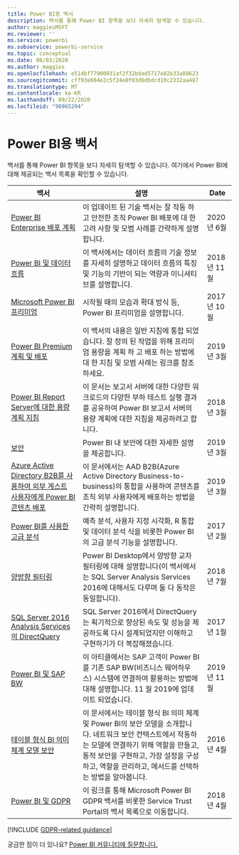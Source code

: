 ```yaml
---
title: Power BI용 백서
description: 백서를 통해 Power BI 항목을 보다 자세히 탐색할 수 있습니다.
author: maggiesMSFT
ms.reviewer: ''
ms.service: powerbi
ms.subservice: powerbi-service
ms.topic: conceptual
ms.date: 06/03/2020
ms.author: maggies
ms.openlocfilehash: e514bf77900031af2f32bdad5717e82b33a88623
ms.sourcegitcommit: cff93e604e2c5f24e0f03d6dbdcd10c2332aa487
ms.translationtype: MT
ms.contentlocale: ko-KR
ms.lasthandoff: 09/22/2020
ms.locfileid: "90965294"
---
```

# <a name="whitepapers-for-power-bi"></a>Power BI용 백서

백서를 통해 Power BI 항목을 보다 자세히 탐색할 수 있습니다. 여기에서 Power BI에 대해 제공되는 백서 목록을 확인할 수 있습니다.

| 백서 | 설명 | Date |
| --- | --- | --- |
| [Power BI Enterprise 배포 계획](https://aka.ms/PBIEnterpriseDeploymentWP) |이 업데이트 된 기술 백서는 잘 작동 하 고 안전한 조직 Power BI 배포에 대 한 고려 사항 및 모범 사례를 간략하게 설명 합니다. | 2020년 6월 |
| [Power BI 및 데이터 흐름](https://go.microsoft.com/fwlink/?linkid=2034388&clcid=0x409)| 이 백서에서는 데이터 흐름의 기술 정보를 자세히 설명하고 데이터 흐름의 특징 및 기능의 기반이 되는 역량과 이니셔티브를 설명합니다. | 2018년 11월 |
| [Microsoft Power BI 프리미엄](https://aka.ms/pbipremiumwhitepaper) |시작될 때의 모습과 확대 방식 등, Power BI 프리미엄을 설명합니다. | 2017년 10월 |
| [Power BI Premium 계획 및 배포](whitepaper-powerbi-premium-deployment.md)| 이 백서의 내용은 일반 지침에 통합 되었습니다. 잘 정의 된 작업을 위해 프리미엄 용량을 계획 하 고 배포 하는 방법에 대 한 지침 및 모범 사례는 링크를 참조 하세요.| 2019년 3월 |
| [Power BI Report Server에 대한 용량 계획 지침](../report-server/capacity-planning.md) |이 문서는 보고서 서버에 대한 다양한 워크로드의 다양한 부하 테스트 실행 결과를 공유하여 Power BI 보고서 서버의 용량 계획에 대한 지침을 제공하려고 합니다. | 2018년 3월 |
| [보안](../admin/service-admin-power-bi-security.md) |Power BI 내 보안에 대한 자세한 설명을 제공합니다. | 2019년 3월 |
| [Azure Active Directory B2B를 사용하여 외부 게스트 사용자에게 Power BI 콘텐츠 배포](../guidance/whitepaper-azure-b2b-power-bi.md)|이 문서에서는 AAD B2B(Azure Active Directory Business-to-business)의 통합을 사용하여 콘텐츠를 조직 외부 사용자에게 배포하는 방법을 간략히 설명합니다.| 2019년 3월 |
| [Power BI를 사용한 고급 분석](https://info.microsoft.com/advanced-analytics-with-power-bi.html?Is=Website) |예측 분석, 사용자 지정 시각화, R 통합 및 데이터 분석 식을 비롯한 Power BI의 고급 분석 기능을 설명합니다. | 2017년 2월 |
| [양방향 필터링](../transform-model/desktop-bidirectional-filtering.md) |Power BI Desktop에서 양방향 교차 필터링에 대해 설명합니다(이 백서에서는 SQL Server Analysis Services 2016에 대해서도 다루며 둘 다 동작은 동일합니다). | 2018년 7월 |
| [SQL Server 2016 Analysis Services의 DirectQuery](/archive/blogs/analysisservices/directquery-in-sql-server-2016-analysis-services-whitepaper) |SQL Server 2016에서 DirectQuery는 획기적으로 향상된 속도 및 성능을 제공하도록 다시 설계되었지만 이해하고 구현하기가 더 복잡해졌습니다. | 2017년 1월 |
| [Power BI 및 SAP BW](https://aka.ms/powerbiandsapbw)| 이 아티클에서는 SAP 고객이 Power BI를 기존 SAP BW(비즈니스 웨어하우스) 시스템에 연결하여 활용하는 방법에 대해 설명합니다. 11 월 2019에 업데이트 되었습니다.| 2019년 11월 |
| [테이블 형식 BI 의미 체계 모델 보안](https://download.microsoft.com/download/D/2/0/D20E1C5F-72EA-4505-9F26-FEF9550EFD44/Securing%20the%20Tabular%20BI%20Semantic%20Model.docx) |이 문서에서는 테이블 형식 BI 의미 체계 및 Power BI의 보안 모델을 소개합니다. 네트워크 보안 컨텍스트에서 작동하는 모델에 연결하기 위해 역할을 만들고, 동적 보안을 구현하고, 가장 설정을 구성하고, 역할을 관리하고, 메서드를 선택하는 방법을 알아봅니다. | 2016년 4월 |
| [Power BI 및 GDPR](https://aka.ms/power-bi-gdpr-whitepaper)| 이 링크를 통해 Microsoft Power BI GDPR 백서를 비롯한 Service Trust Portal의 백서 목록으로 이동합니다. | 2018년 4월 |

[!INCLUDE [GDPR-related guidance](../includes/gdpr-hybrid-note.md)]

궁금한 점이 더 있나요? [Power BI 커뮤니티에 질문합니다.](https://community.powerbi.com/)